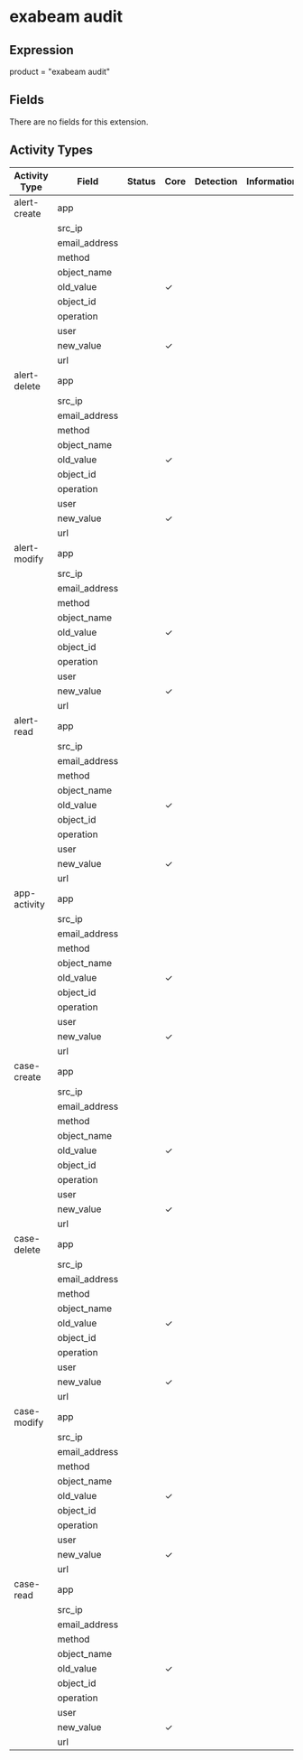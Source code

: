 exabeam audit
=============

Expression
----------

product = "exabeam audit"

Fields
------

There are no fields for this extension.

Activity Types
--------------

| Activity Type | Field         | Status | Core     | Detection | Informational |
| ------------- | ------------- | ------ | -------- | --------- | ------------- |
| alert-create  | app           |        |          |           |               |
|               | src_ip        |        |          |           |               |
|               | email_address |        |          |           |               |
|               | method        |        |          |           |               |
|               | object_name   |        |          |           |               |
|               | old_value     |        | &#10003; |           |               |
|               | object_id     |        |          |           |               |
|               | operation     |        |          |           |               |
|               | user          |        |          |           |               |
|               | new_value     |        | &#10003; |           |               |
|               | url           |        |          |           |               |
| alert-delete  | app           |        |          |           |               |
|               | src_ip        |        |          |           |               |
|               | email_address |        |          |           |               |
|               | method        |        |          |           |               |
|               | object_name   |        |          |           |               |
|               | old_value     |        | &#10003; |           |               |
|               | object_id     |        |          |           |               |
|               | operation     |        |          |           |               |
|               | user          |        |          |           |               |
|               | new_value     |        | &#10003; |           |               |
|               | url           |        |          |           |               |
| alert-modify  | app           |        |          |           |               |
|               | src_ip        |        |          |           |               |
|               | email_address |        |          |           |               |
|               | method        |        |          |           |               |
|               | object_name   |        |          |           |               |
|               | old_value     |        | &#10003; |           |               |
|               | object_id     |        |          |           |               |
|               | operation     |        |          |           |               |
|               | user          |        |          |           |               |
|               | new_value     |        | &#10003; |           |               |
|               | url           |        |          |           |               |
| alert-read    | app           |        |          |           |               |
|               | src_ip        |        |          |           |               |
|               | email_address |        |          |           |               |
|               | method        |        |          |           |               |
|               | object_name   |        |          |           |               |
|               | old_value     |        | &#10003; |           |               |
|               | object_id     |        |          |           |               |
|               | operation     |        |          |           |               |
|               | user          |        |          |           |               |
|               | new_value     |        | &#10003; |           |               |
|               | url           |        |          |           |               |
| app-activity  | app           |        |          |           |               |
|               | src_ip        |        |          |           |               |
|               | email_address |        |          |           |               |
|               | method        |        |          |           |               |
|               | object_name   |        |          |           |               |
|               | old_value     |        | &#10003; |           |               |
|               | object_id     |        |          |           |               |
|               | operation     |        |          |           |               |
|               | user          |        |          |           |               |
|               | new_value     |        | &#10003; |           |               |
|               | url           |        |          |           |               |
| case-create   | app           |        |          |           |               |
|               | src_ip        |        |          |           |               |
|               | email_address |        |          |           |               |
|               | method        |        |          |           |               |
|               | object_name   |        |          |           |               |
|               | old_value     |        | &#10003; |           |               |
|               | object_id     |        |          |           |               |
|               | operation     |        |          |           |               |
|               | user          |        |          |           |               |
|               | new_value     |        | &#10003; |           |               |
|               | url           |        |          |           |               |
| case-delete   | app           |        |          |           |               |
|               | src_ip        |        |          |           |               |
|               | email_address |        |          |           |               |
|               | method        |        |          |           |               |
|               | object_name   |        |          |           |               |
|               | old_value     |        | &#10003; |           |               |
|               | object_id     |        |          |           |               |
|               | operation     |        |          |           |               |
|               | user          |        |          |           |               |
|               | new_value     |        | &#10003; |           |               |
|               | url           |        |          |           |               |
| case-modify   | app           |        |          |           |               |
|               | src_ip        |        |          |           |               |
|               | email_address |        |          |           |               |
|               | method        |        |          |           |               |
|               | object_name   |        |          |           |               |
|               | old_value     |        | &#10003; |           |               |
|               | object_id     |        |          |           |               |
|               | operation     |        |          |           |               |
|               | user          |        |          |           |               |
|               | new_value     |        | &#10003; |           |               |
|               | url           |        |          |           |               |
| case-read     | app           |        |          |           |               |
|               | src_ip        |        |          |           |               |
|               | email_address |        |          |           |               |
|               | method        |        |          |           |               |
|               | object_name   |        |          |           |               |
|               | old_value     |        | &#10003; |           |               |
|               | object_id     |        |          |           |               |
|               | operation     |        |          |           |               |
|               | user          |        |          |           |               |
|               | new_value     |        | &#10003; |           |               |
|               | url           |        |          |           |               |

